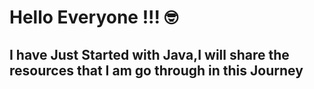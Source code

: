 # Hello Everyone !!! 🤓

## I have Just Started with Java,I  will share the resources that I am go through in  this Journey
